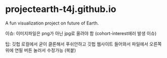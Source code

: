 # projectearth-t4j.github.io
A fun visualization project on future of Earth.


이슈:
이미지파일은 png가 아닌 jpg로 올려야 함 (cohort-interest에러 발생 이슈)

팁:
깃헙 로컬에서 굳이 클론해서 푸쉬안하고 깃헙 웹사이트 들어와서 파일에서 오른쪽 위에 연필 버튼 눌러서 수정가능 (복붙)
